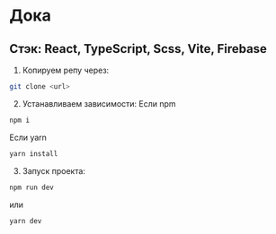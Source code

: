 # Дока
## Стэк: React, TypeScript, Scss, Vite, Firebase

1) Копируем репу через:
```bash
git clone <url>
```

2) Устанавливаем зависимости:
Если npm
```bash
npm i
```

Если yarn
```bash
yarn install
```

3) Запуск проекта:

```bash
npm run dev
```
или

```bash
yarn dev
```

